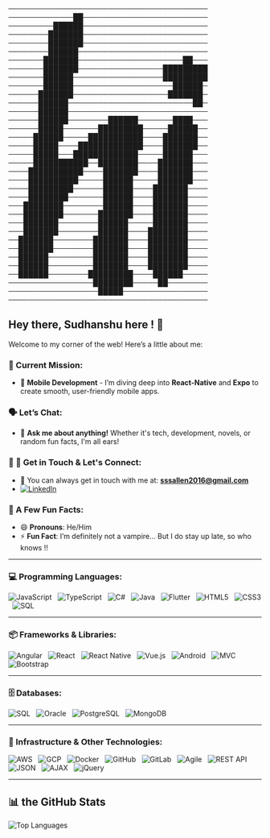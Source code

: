 <!-- ▓▓▓▓▓▓▓▓▓▓▓▓▓▓▓▓▓▓▓▓▓▓▓▓▓▓▓▓▓▓▓▓▓▓▓▓▓▓▓▓▓▓▓▓▓▓▓ -->
<!-- ▒▒▒▒▒▒▒▒▒▒▒▒▒▒▒▒▒▒▒▒▒▒▒▒▒▒▒▒▒▒▒▒▒▒▒▒▒▒▒▒▒▒▒▒▒▒▒▒ -->
<!-- ▓▓▓▓▓▓▓▓▓▓▓▓▓▓▓▓▓▓▓▓▓▓▓▓▓▓▓▓▓▓▓▓▓▓▓▓▓▓▓▓▓▓▓▓▓▓▓ -->
<!-- ▓▓▓▓▓▓▓▓▓▓▓▓▓▓▓▓▓▓▓▓▓▓▓▓▓▓▓▓▓▓▓▓▓▓▓▓▓▓▓▓▓▓▓▓▓▓ -->
<!-- ▓▓▓▓▓▓▓▓▓▓▓▓▓▓▓▓▓▓▓▓▓▓▓▓▓▓▓▓▓▓▓▓▓▓▓▓▓▓▓▓▓▓▓▓▓▓ -->


────────────────────────────────────────
─────────────██─────────────────────────
─────────██████─────────────────────────
────────███████─────────────────────────
────────███████─────────────────────────
────────██████──────────────────────────
───────███████─────────────────────██───
───────███████─────────────────█████████
───────██████──────────────────█████████
───────██████────────────────────██████─
──────███████───────────────────███████─
──────██████─────────────────────────██─
──────██████────────────────────────────
──────██████────────██████───────████───
──────█████───────█████████─────██████──
─────██████─────███████████────███████──
─────█████────█████████████────███████──
─────█████───█████████████─────██████───
─────███████████──████████────███████───
────███████████────███████────███████───
────██████████─────██████─────███████───
────█████████──────██████────███████────
────████████───────██████────███████────
───████████────────██████────███████────
───████████───────███████────███████────
───███████────────██████─────███████────
───███████────────██████────████████────
──███████────────███████────████████────
──███████────────███████────████████────
──██████─────────███████────████████────
──██████─────────███████────████████────
──██████────────█████████────██████─────
─────────────────████████─────██────────
──────────────────█████─────────────────
────────────────────────────────────────


<!-- ▓▓▓▓▓▓▓▓▓▓▓▓▓▓▓▓▓▓▓▓▓▓▓▓▓▓▓▓▓▓▓▓▓▓▓▓▓▓▓▓▓▓▓▓▓▓▓ -->
<!-- ▓▓▓▓▓▓▓▓▓▓▓▓▓▓▓▓▓▓▓▓▓▓▓▓▓▓▓▓▓▓▓▓▓▓▓▓▓▓▓▓▓▓▓▓▓▓▓ -->


## Hey there, Sudhanshu here ! 👋

Welcome to my corner of the web! Here’s a little about me:

### 🚀 Current Mission:
- 🔭 **Mobile Development** - I’m diving deep into **React-Native** and **Expo** to create smooth, user-friendly mobile apps.
  
### 🗣️ Let’s Chat:
- 💬 **Ask me about anything!** Whether it's tech, development, novels, or random fun facts, I'm all ears!

### 📩 🤝 Get in Touch & Let's Connect:
- 📧 You can always get in touch with me at: **sssallen2016@gmail.com**
- [![LinkedIn](https://img.shields.io/badge/-LinkedIn-black?style=flat-square&logo=linkedin)](https://www.linkedin.com/in/sudhanshu-singh-sss2070)

### 🌟 A Few Fun Facts:
- 😄 **Pronouns**: He/Him
- ⚡ **Fun Fact**: I’m definitely not a vampire... But I do stay up late, so who knows !!

---

### 💻 Programming Languages:
![JavaScript](https://img.shields.io/badge/-JavaScript-black?style=flat-square&logo=javascript) &nbsp;
![TypeScript](https://img.shields.io/badge/-TypeScript-black?style=flat-square&logo=typescript) &nbsp;
![C#](https://img.shields.io/badge/-C%23-black?style=flat-square&logo=csharp) &nbsp;
![Java](https://img.shields.io/badge/-Java-black?style=flat-square&logo=java) &nbsp;
![Flutter](https://img.shields.io/badge/-Flutter-black?style=flat-square&logo=flutter) &nbsp;
![HTML5](https://img.shields.io/badge/-HTML5-black?style=flat-square&logo=html5) &nbsp;
![CSS3](https://img.shields.io/badge/-CSS3-black?style=flat-square&logo=css3) &nbsp;
![SQL](https://img.shields.io/badge/-SQL-black?style=flat-square&logo=sql)

---

### 📦 Frameworks & Libraries:
![Angular](https://img.shields.io/badge/-Angular-black?style=flat-square&logo=angular) &nbsp;
![React](https://img.shields.io/badge/-React-black?style=flat-square&logo=react) &nbsp;
![React Native](https://img.shields.io/badge/-React_Native-black?style=flat-square&logo=react) &nbsp;
![Vue.js](https://img.shields.io/badge/-Vue.js-black?style=flat-square&logo=vue.js) &nbsp;
![Android](https://img.shields.io/badge/-Android-black?style=flat-square&logo=android) &nbsp;
![MVC](https://img.shields.io/badge/-MVC-black?style=flat-square&logo=microsoft) &nbsp;
![Bootstrap](https://img.shields.io/badge/-Bootstrap-black?style=flat-square&logo=bootstrap)

---

### 🗄️ Databases:
![SQL](https://img.shields.io/badge/-SQL-black?style=flat-square&logo=sql) &nbsp;
![Oracle](https://img.shields.io/badge/-Oracle-black?style=flat-square&logo=oracle) &nbsp;
![PostgreSQL](https://img.shields.io/badge/-PostgreSQL-black?style=flat-square&logo=postgresql) &nbsp;
![MongoDB](https://img.shields.io/badge/-MongoDB-black?style=flat-square&logo=mongodb)

---

### 🔧 Infrastructure & Other Technologies:
![AWS](https://img.shields.io/badge/-AWS-black?style=flat-square&logo=amazonaws) &nbsp;
![GCP](https://img.shields.io/badge/-GCP-black?style=flat-square&logo=googlecloud) &nbsp;
![Docker](https://img.shields.io/badge/-Docker-black?style=flat-square&logo=docker) &nbsp;
![GitHub](https://img.shields.io/badge/-GitHub-black?style=flat-square&logo=github) &nbsp;
![GitLab](https://img.shields.io/badge/-GitLab-black?style=flat-square&logo=gitlab) &nbsp;
![Agile](https://img.shields.io/badge/-Agile-black?style=flat-square&logo=agile) &nbsp;
![REST API](https://img.shields.io/badge/-REST_API-black?style=flat-square&logo=api) &nbsp;
![JSON](https://img.shields.io/badge/-JSON-black?style=flat-square&logo=json) &nbsp;
![AJAX](https://img.shields.io/badge/-AJAX-black?style=flat-square&logo=ajax) &nbsp;
![jQuery](https://img.shields.io/badge/-jQuery-black?style=flat-square&logo=jquery)

------

## 📊 the GitHub Stats

![Top Languages](https://github-readme-stats.vercel.app/api/top-langs/?username=sudhanshu2070&layout=compact&theme=radical)

<!--![GitHub Streak](https://github-readme-streak-stats.herokuapp.com/?user=sudhanshu2070&theme=radical)-->

<!--  ![GitHub Stats](https://github-readme-stats.vercel.app/api?username=sudhanshu2070&show_icons=true&theme=radical) -->

